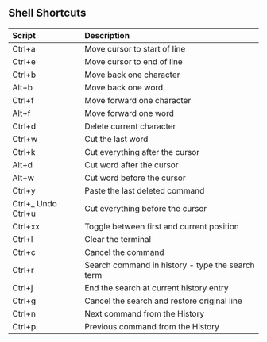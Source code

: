 ## Shell Shortcuts

| Script | Description |
| :--- | :--- |
| Ctrl+a | Move cursor to start of line |
| Ctrl+e | Move cursor to end of line |
| Ctrl+b | Move back one character |
| Alt+b | Move back one word |
| Ctrl+f | Move forward one character |
| Alt+f | Move forward one word |
| Ctrl+d | Delete current character |
| Ctrl+w | Cut the last word |
| Ctrl+k | Cut everything after the cursor |
| Alt+d | Cut word after the cursor |
| Alt+w | Cut word before the cursor |
|Ctrl+y | Paste the last deleted command |
| Ctrl+_ Undo Ctrl+u | Cut everything before the cursor |
|Ctrl+xx | Toggle between first and current position |
| Ctrl+l | Clear the terminal |
| Ctrl+c | Cancel the command |
| Ctrl+r | Search command in history - type the search term |
| Ctrl+j | End the search at current history entry |
| Ctrl+g | Cancel the search and restore original line |
| Ctrl+n | Next command from the History |
| Ctrl+p | Previous command from the History |
